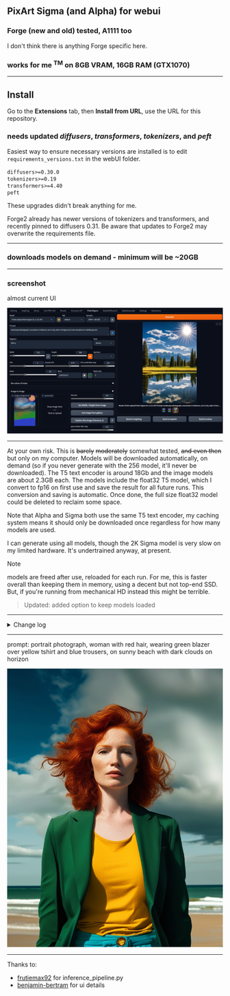 ## PixArt Sigma (and Alpha) for webui ##
### Forge (new and old) tested, A1111 too ###
I don't think there is anything Forge specific here.


### works for me <sup>TM</sup> on 8GB VRAM, 16GB RAM (GTX1070) ###

---
## Install ##
Go to the **Extensions** tab, then **Install from URL**, use the URL for this repository.
### needs updated *diffusers*, *transformers*, *tokenizers*, and *peft* ###

Easiest way to ensure necessary versions are installed is to edit `requirements_versions.txt` in the webUI folder.
```
diffusers>=0.30.0
tokenizers>=0.19
transformers>=4.40
peft
```
These upgrades didn't break anything for me.

Forge2 already has newer versions of tokenizers and transformers, and recently pinned to diffusers 0.31. Be aware that updates to Forge2 may overwrite the requirements file.


---
### downloads models on demand - minimum will be ~20GB ###

---
### screenshot ###
almost current UI

![](screenshot3.png "UI screenshot")


---
At your own risk. This is ~~barely~~ ~~moderately~~ somewhat tested, ~~and even then~~ but only on my computer.
Models will be downloaded automatically, on demand (so if you never generate with the 256 model, it'll never be downloaded). The T5 text encoder is around 18Gb and the image models are about 2.3GB each.
The models include the float32 T5 model, which I convert to fp16 on first use and save the result for all future runs. This conversion and saving is automatic. Once done, the full size float32 model could be deleted to reclaim some space.

Note that Alpha and Sigma both use the same T5 text encoder, my caching system means it should only be downloaded once regardless for how many models are used.

I can generate using all models, though the 2K Sigma model is very slow on my limited hardware. It's undertrained anyway, at present.

>[!NOTE]
> models are freed after use, reloaded for each run. For me, this is faster overall than keeping them in memory, using a decent but not top-end SSD. But, if you're running from mechanical HD instead this might be terrible.

> Updated: added option to keep models loaded

---
<details>
<summary>Change log</summary>

#### 16/02/2025 ####
* some UI tweaks
* ForgeCanvas for image2image, for Forge2 users
* added some support for custom models. They must be diffusers format. In `{webui directory}\models\diffusers` create a subdirectory `PixArtCustom`. In that directory, create a subdirectory for the custom model; the directory name will be used as the display name in the menu. Inside each of those should be the transformer file (*diffusion_pytorch_model.safetensors*) and its `config.json`. Ideally, include the model size in the name, 256/512/1024/2K.

#### 26/12/2024 ####
* fixes for gallery, sending to i2i

#### 22/08/2024 ####
* added Perturbed-attention guidance. It's not compatible with CFG cutoff. Using PAG therefore forces CFG cutoff to 1.0 (i.e. no cutoff). Needs diffusers >= 0.30.0
* minor UI tweaks to work better in Forge2
* adjustments for gradio4

#### 27/07/2024 ####
* added drawing of masks for image to image. Load/copy the source image into the mask, to use as a template.
* added option to keep models loaded

#### 24/07/2024 ####
* added SuperPrompt button (ꌗ) to rewrite simple prompts with more detail. This **overwrites** the prompt. Read about SuperPrompt [here](https://brianfitzgerald.xyz/prompt-augmentation). Credit to BrianFitzgerald for the model. (all my alternate model extensions are updated to use this; the model is loaded to a shared location so there's no wasted memory due to duplicates.)

#### 20/07/2024 ####
* added support for 2-stage model by ptx0. Only Stage-1 is shown in the model dropdown, Stage-2 is downloaded and switched-to automatically.

#### 19/07/2024 ####
* added controlnet. Currently only HED edge exists, and only for Alpha. Model downloaded automatically (~1.1GB). Initial code pillaged from @raulc0399, added start/stop steps and strength control. Control image must be pre-processed: you can use the controlnet extension in the normal webui txt2img interface. You may need to fully restart the server after installation.

#### 15/07/2024 ####
* added quickset for image dimensions, options update for different models

#### 14/07/2024 ####
Many changes, hopefully not many bugs too:
* made my own pipeline, combining Alpha and Sigma pipelines and enabling the following additions
* added rescaleCFG
* added CFG cutoff (disable CFG after some number of steps - faster processing, impact on image quality depends on cutoff point but can be minimal)
* added mask for image to image

#### 12/07/2024 ####
* couple of bugfixes, thanks to @BlipOnNobodysRadar for reports.

#### 10/07/2024 ####
* improved yesterday's effort. More compatibility, multi-line, etc.

#### 09/07/2024 ####
* some code cleanups
* added prompt parsing to automatically fill in details like seed, steps, etc.

#### 03/07/2024 ####
* tweaked Florence-2: model now runs on GPU so is faster.

#### 30/06/2024 ####
* added huggingface emoji button to toggle sending of huggingface access token. Some repos may be gated, requiring acceptance of terms before use and an access token. Downloading/updating these models is not possible without these steps, but already downloaded models will continue to work ~~(current example: ptx0/pixart-900m-1024-ft)~~. The official models are not gated.
	* Sign up / log in, go to your profile, create an access token. Copy it. Make a textfile called `huggingface_access_token.txt` in the main webui folder, i.e. `{forge install directory}\webui`, and paste the token in there. (same instructions as for SD3, only needs done once).

#### 25/06/2024 ####
* added option to caption using Florence-2, in image to image section. 'P' button toggles overwriting prompt, results always written to console.
* minor code improvements

#### 17/06/2024 ####
* tweaked logic for model identification. Added new finetune, seems likely to continue to be updated, *ptx0/pixart-900m-1024-ft* to models list. [Info](https://huggingface.co/ptx0/pixart-900m-1024-ft)

#### 16/06/2024 ####
* settings to colourize the initial noise. This is essentially free extra control. Leave strength at 0.0 to bypass it. Doesn't seem as effective with PixArt as with other models, but still something to experiment with.

#### 09/06/2024 ####
* added **modelsListPA.py** in extension directory - edit in any text editor to hide models you don't care about or add new models (must be huggingface diffusers style checkpoints)
* added button to toggle resolution binning, enabled by default and generally best left enabled IMO. I was testing disabling it for potential hires fix type uses, with some limited success around x1.5 upscale. x2 was messy. Maybe repeated smaller upscales could work, but probably better to send to img2img and use an sdXL checkpoint to upscale.

#### 07/06/2024 ####
* added [flash diffusion](https://huggingface.co/jasperai/flash-pixart). This is a distilled Lora (211MB) on top of Alpha1024: 4 steps, low CFG (1-2), seems much better than LCM. Forced LCM scheduler. Needs **peft** library.

#### 05/06/2024 ####
* small update to work with diffusers >= 0.28.1 : Transformer2DModel is now PixArtTransformer2DModel

#### 27/05/2024 ####
* override sampler for LCM and DMD in right place, a bit earlier than before
* added saving of DMD step in infotext when using DMD model; also don't save CFG and step count for DMD (would be redundant)

#### 25/05/2024 ####
avoid error message when Set Width/Height from Image without an image loaded

### 07/05/2024 ###
* various tweaks. The K button enables karras sigmas for schedulers/samplers, which could be worth experimenting with.
* img2img

### 04/05/2024 ###
* UI reshuffle. again
* made using OpenAI consistency decoder VAE optional (previously DMD always used it, and other Alpha models never did, Sigma models can't) - it's VRAM greedy (for me only usable on 512 models) and not always better.

### 03/04/2024
* added SA-solver, DPM SDE
* forced default sampler for LCM, DMD models
* forced empty negative, 1 step, 1 CFG for DMD
* cache VAE to share between models. Sharing is default behaviour for PixArt-Sigma, but the Alpha models each had their own copy. Now it'll only be downloaded the first time.
* added LCM, DMD
	* ~~note: DMD doesn't install correctly - repository is missing *tokenizer* directory. Seems like the symlinks (follow the Snapshot folder) can simply be copied from another Alpha model.~~ This shouldn't be an issue anymore, as I always fetch tokenizer from the same place rather than from each model.
* simple optimisation: if prompts not changed, text_encoder stage is skipped
* styles, ~~really should be in own file for easy editing~~

### 02/05/2024 ###
* support for PixArt-Alpha models - they use the same T5 text encoder.
* fixed ~~(but still commented out)~~ saving of fp16 text encoder. Previously might not have saved in the right place.

### 01/05/2024 ###
* samplers
* captions in gallery (where linebreaks?)
* correct seeds for batches
</details>


---
prompt: portrait photograph, woman with red hair, wearing green blazer over yellow tshirt and blue trousers, on sunny beach with dark clouds on horizon

![portrait photograph, woman with red hair, wearing green blazer over yellow tshirt and blue trousers, on sunny beach with dark clouds on horizon](example.png "20 steps with 1024 model")

---
Thanks to:
* [frutiemax92](https://github.com/frutiemax92) for inference_pipeline.py
* [benjamin-bertram](https://github.com/benjamin-bertram/sdweb-easy-stablecascade-diffusers) for ui details
